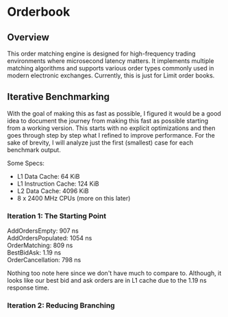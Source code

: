 # Orderbook

## Overview

This order matching engine is designed for high-frequency trading environments where microsecond latency matters. It implements multiple matching algorithms and supports various order types commonly used in modern electronic exchanges. Currently, this is just for Limit order books.

## Iterative Benchmarking

With the goal of making this as fast as possible, I figured it would be a good idea to document the journey from making this fast as possible starting from a working version. This starts with no explicit optimizations and then goes through step by step what I refined to improve performance. For the sake of brevity, I will analyze just the first (smallest) case for each benchmark output.

Some Specs:

- L1 Data Cache: 64 KiB
- L1 Instruction Cache: 124 KiB
- L2 Data Cache: 4096 KiB
- 8 x 2400 MHz CPUs (more on this later)

### Iteration 1: The Starting Point

AddOrdersEmpty: 907 ns  
AddOrdersPopulated: 1054 ns  
OrderMatching: 809 ns  
BestBidAsk: 1.19 ns  
OrderCancellation: 798 ns

Nothing too note here since we don't have much to compare to. Although, it looks like our best bid and ask orders are in L1 cache due to the 1.19 ns response time.

### Iteration 2: Reducing Branching
